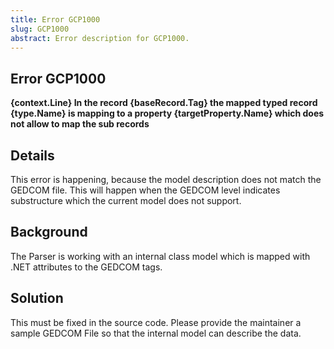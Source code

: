 ```yaml
---
title: Error GCP1000
slug: GCP1000
abstract: Error description for GCP1000.
---
```



## Error GCP1000

**{context.Line} In the record {baseRecord.Tag} the mapped typed record {type.Name} is mapping to a property {targetProperty.Name} which does not allow to map the sub records**

## Details

This error is happening, because the model description does not match the GEDCOM file. This will happen when the GEDCOM level indicates substructure which the current model does not support.

## Background

The Parser is working with an internal class model which is mapped with .NET attributes to the GEDCOM tags.

## Solution

This must be fixed in the source code. Please provide the maintainer a sample GEDCOM File so that the internal model can describe the data.
